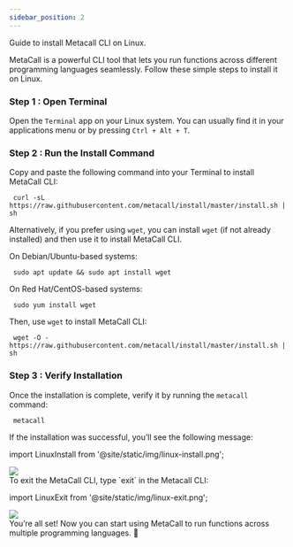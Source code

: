 ```yaml
---
sidebar_position: 2
---
```


Guide to install Metacall CLI on Linux.

MetaCall is a powerful CLI tool that lets you run functions across different programming languages seamlessly. Follow these simple steps to install it on Linux.

### Step 1 : Open Terminal ###

Open the `Terminal` app on your Linux system. You can usually find it in your applications menu or by pressing `Ctrl + Alt + T`.

### Step 2 : Run the Install Command ###

Copy and paste the following command into your Terminal to install MetaCall CLI:

``` 
 curl -sL https://raw.githubusercontent.com/metacall/install/master/install.sh | sh 
```

Alternatively, if you prefer using `wget`, you can install `wget` (if not already installed) and then use it to install MetaCall CLI.

On Debian/Ubuntu-based systems:

```
 sudo apt update && sudo apt install wget
```

On Red Hat/CentOS-based systems:

```
 sudo yum install wget
```

Then, use `wget` to install MetaCall CLI:

```
 wget -O - https://raw.githubusercontent.com/metacall/install/master/install.sh | sh
```

### Step 3 : Verify Installation ###

Once the installation is complete, verify it by running the `metacall` command:

```
 metacall
```

If the installation was successful, you’ll see the following message:

import LinuxInstall from '@site/static/img/linux-install.png';

<img src={LinuxInstall} />
<br/>
To exit the MetaCall CLI, type `exit` in the Metacall CLI:

import LinuxExit from '@site/static/img/linux-exit.png';

<img src={LinuxExit} />
<br/>
You’re all set! Now you can start using MetaCall to run functions across multiple programming languages. 🐧


